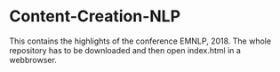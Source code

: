 # Content-Creation-NLP
This contains the highlights of the conference EMNLP, 2018.
The whole repository has to be downloaded and then open index.html in a webbrowser.
